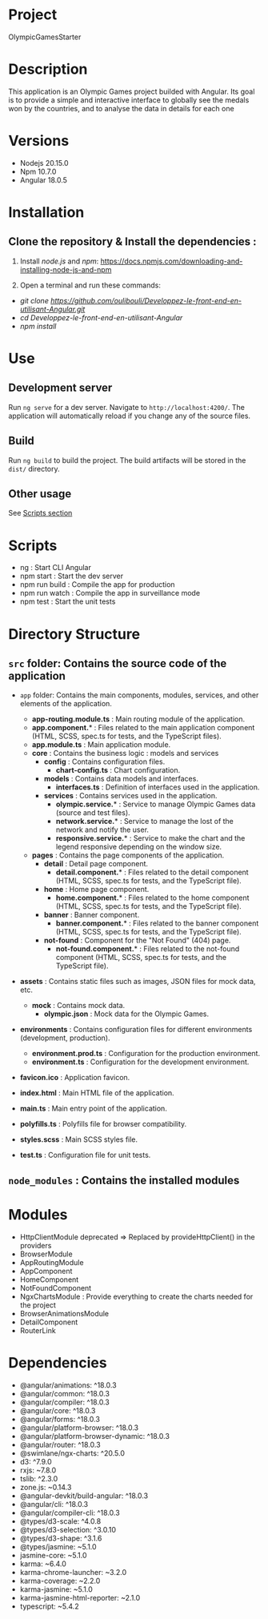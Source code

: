 # Project
OlympicGamesStarter

# Description
This application is an Olympic Games project builded with Angular. Its goal is to provide a simple and interactive interface to globally see the medals won by the countries, and to analyse the data in details for each one

# Versions
* Nodejs 20.15.0
* Npm 10.7.0
* Angular 18.0.5


# Installation
## Clone the repository & Install the dependencies : 
1. Install _node.js_ and _npm_:
https://docs.npmjs.com/downloading-and-installing-node-js-and-npm

2. Open a terminal and run these commands:
- _git clone https://github.com/oulibouli/Developpez-le-front-end-en-utilisant-Angular.git_
- _cd Developpez-le-front-end-en-utilisant-Angular_
- _npm install_

# Use
## Development server

Run `ng serve` for a dev server. Navigate to `http://localhost:4200/`. The application will automatically reload if you change any of the source files.

## Build

Run `ng build` to build the project. The build artifacts will be stored in the `dist/` directory.

## Other usage
See [Scripts section](#scripts)

# Scripts
- ng : Start CLI Angular
- npm start : Start the dev server
- npm run build : Compile the app for production
- npm run  watch : Compile the app in surveillance mode
- npm test : Start the unit tests

# Directory Structure

## `src` folder: Contains the source code of the application

- `app` folder: Contains the main components, modules, services, and other elements of the application.
  - **app-routing.module.ts** : Main routing module of the application.
  - **app.component.*** : Files related to the main application component (HTML, SCSS, spec.ts for tests, and the TypeScript files).
  - **app.module.ts** : Main application module.
  - **core** :  Contains the business logic : models and services
    - **config** : Contains configuration files.
      - **chart-config.ts** : Chart configuration.
    - **models** : Contains data models and interfaces.
      - **interfaces.ts** : Definition of interfaces used in the application.
    - **services** : Contains services used in the application.
      - **olympic.service.*** : Service to manage Olympic Games data (source and test files).
      - **network.service.*** : Service to manage the lost of the network and notify the user.
      - **responsive.service.*** : Service to make the chart and the legend responsive depending on the window size.
  - **pages** : Contains the page components of the application.
    - **detail** : Detail page component.
      - **detail.component.*** : Files related to the detail component (HTML, SCSS, spec.ts for tests, and the TypeScript file).
    - **home** : Home page component.
      - **home.component.*** : Files related to the home component (HTML, SCSS, spec.ts for tests, and the TypeScript file).
    - **banner** : Banner component.
      - **banner.component.*** : Files related to the banner component (HTML, SCSS, spec.ts for tests, and the TypeScript file).
    - **not-found** : Component for the "Not Found" (404) page.
      - **not-found.component.*** : Files related to the not-found component (HTML, SCSS, spec.ts for tests, and the TypeScript file).

- **assets** : Contains static files such as images, JSON files for mock data, etc.
  - **mock** : Contains mock data.
    - **olympic.json** : Mock data for the Olympic Games.

- **environments** : Contains configuration files for different environments (development, production).
  - **environment.prod.ts** : Configuration for the production environment.
  - **environment.ts** : Configuration for the development environment.

- **favicon.ico** : Application favicon.
- **index.html** : Main HTML file of the application.
- **main.ts** : Main entry point of the application.
- **polyfills.ts** : Polyfills file for browser compatibility.
- **styles.scss** : Main SCSS styles file.
- **test.ts** : Configuration file for unit tests.

## `node_modules` : Contains the installed modules

# Modules

- HttpClientModule deprecated => Replaced by provideHttpClient() in the providers
- BrowserModule
- AppRoutingModule
- AppComponent
- HomeComponent
- NotFoundComponent
- NgxChartsModule : Provide everything to create the charts needed for the project
- BrowserAnimationsModule
- DetailComponent
- RouterLink

# Dependencies
* @angular/animations: ^18.0.3
* @angular/common: ^18.0.3
* @angular/compiler: ^18.0.3
* @angular/core: ^18.0.3
* @angular/forms: ^18.0.3
* @angular/platform-browser: ^18.0.3
* @angular/platform-browser-dynamic: ^18.0.3
* @angular/router: ^18.0.3
* @swimlane/ngx-charts: ^20.5.0
* d3: ^7.9.0
* rxjs: ~7.8.0
* tslib: ^2.3.0
* zone.js: ~0.14.3
* @angular-devkit/build-angular: ^18.0.3
* @angular/cli: ^18.0.3
* @angular/compiler-cli: ^18.0.3
* @types/d3-scale: ^4.0.8
* @types/d3-selection: ^3.0.10
* @types/d3-shape: ^3.1.6
* @types/jasmine: ~5.1.0
* jasmine-core: ~5.1.0
* karma: ~6.4.0
* karma-chrome-launcher: ~3.2.0
* karma-coverage: ~2.2.0
* karma-jasmine: ~5.1.0
* karma-jasmine-html-reporter: ~2.1.0
* typescript: ~5.4.2